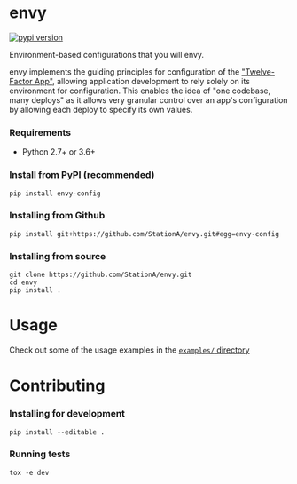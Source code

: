 # envy

[![pypi version](https://badge.fury.io/py/envy-config.svg)](https://badge.fury.io/py/envy-config)

Environment-based configurations that you will envy.

envy implements the guiding principles for configuration of the
["Twelve-Factor App"](https://12factor.net/config), allowing application development to rely solely
on its environment for configuration. This enables the idea of "one codebase, many deploys" as it
allows very granular control over an app's configuration by allowing each deploy to specify its own
values.

### Requirements

* Python 2.7+ or 3.6+

### Install from PyPI (recommended)

```
pip install envy-config
```

### Installing from Github

```
pip install git+https://github.com/StationA/envy.git#egg=envy-config
```

### Installing from source

```
git clone https://github.com/StationA/envy.git
cd envy
pip install .
```

# Usage

Check out some of the usage examples in the [`examples/` directory](examples)

# Contributing

### Installing for development

```
pip install --editable .
```

### Running tests

```
tox -e dev
```
